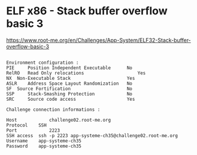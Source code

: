# ELF x86 - Stack buffer overflow basic 3 
https://www.root-me.org/en/Challenges/App-System/ELF32-Stack-buffer-overflow-basic-3
```

Environment configuration :
PIE 	Position Independent Executable 	 No 
RelRO 	Read Only relocations 	                 Yes 
NX 	Non-Executable Stack 	                 Yes 
ASLR 	Address Space Layout Randomization 	 No 
SF 	Source Fortification 	                 No 
SSP 	Stack-Smashing Protection 	         No 
SRC 	Source code access 	                 Yes 

Challenge connection informations :

Host	        challenge02.root-me.org
Protocol	SSH
Port	        2223
SSH access 	ssh -p 2223 app-systeme-ch35@challenge02.root-me.org   
Username	app-systeme-ch35
Password	app-systeme-ch35
```
